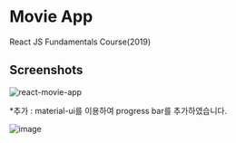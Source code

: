# Movie App

React JS Fundamentals Course(2019)

## Screenshots
![react-movie-app](https://user-images.githubusercontent.com/45552388/62642177-2210f580-b980-11e9-9d2f-b4636e4a6104.JPG)

*추가 : material-ui를 이용하여 progress bar를 추가하였습니다.

![image](https://user-images.githubusercontent.com/45552388/62642862-9304dd00-b981-11e9-961b-69ceb619dd7f.png)
